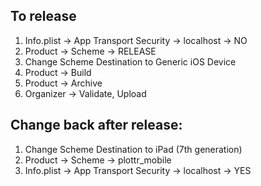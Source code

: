 ## To release

1. Info.plist -> App Transport Security -> localhost -> NO
1. Product -> Scheme -> RELEASE
1. Change Scheme Destination to Generic iOS Device
1. Product -> Build
1. Product -> Archive
1. Organizer -> Validate, Upload

## Change back after release:

1. Change Scheme Destination to iPad (7th generation)
1. Product -> Scheme -> plottr_mobile
1. Info.plist -> App Transport Security -> localhost -> YES